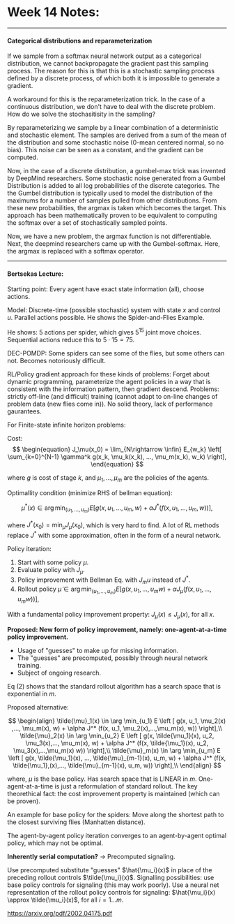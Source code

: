# Week 14 Notes:

---

#### Categorical distributions and reparameterization

If we sample from a softmax neural network output as a categorical distribution, we cannot backpropagate the gradient past this sampling process. The reason for this is that this is a stochastic sampling process defined by a discrete process, of which both it is impossible to generate a gradient.

A workaround for this is the reparameterization trick. In the case of a continuous distribution, we don't have to deal with the discrete problem. How do we solve the stochasitisity in the sampling?

By reparameterizing we sample by a linear combination of a deterministic and stochastic element. The samples are derived from a sum of the mean of the distribution and some stochastic noise (0-mean centered normal, so no bias). This noise can be seen as a constant, and the gradient can be computed.

Now, in the case of a discrete distribution, a gumbel-max trick was invented by DeepMind researchers. Some stochastic noise generated from a Gumbel Distribution is added to all log probabilities of the discrete categories. The the Gumbel distribution is typically used to model the distribution of the maximums for a number of samples pulled from other distributions. From these new probabilities, the argmax is taken which becomes the target. This approach has been mathematically proven to be equivalent to computing the softmax over a set of stochastically sampled points.

Now, we have a new problem, the argmax function is not differentiable. Next, the deepmind researchers came up with the Gumbel-softmax. Here, the argmax is replaced with a softmax operator.

---

#### Bertsekas Lecture:

Starting point: Every agent have exact state information (all), choose actions.

Model: Discrete-time (possible stochastic) system with state $x$ and control $u$. Parallel actions possible. He shows the Spider-and-Flies Example.

He shows: 5 actions per spider, which gives $5^{15}$ joint move choices. Sequential actions reduce this to $5 \cdot 15 = 75$.

DEC-POMDP: Some spiders can see some of the flies, but some others can not. Becomes notoriously difficult.

RL/Policy gradient approach for these kinds of problems: Forget about dynamic programming, parameterize the agent policies in a way that is consistent with the information pattern, then gradient descend. Problems: strictly off-line (and difficult) training (cannot adapt to on-line changes of problem data (new flies come in)). No solid theory, lack of performance gaurantees.

For Finite-state infinite horizon problems: 

Cost: 
$$
\begin{equation}
    J_\mu(x_0) = \lim_{N\rightarrow \infin} E_{w_k} \left[ \sum_{k=0}^{N-1} \gamma^k g(x_k, \mu_k(x_k), ..., \mu_m(x_k), w_k)  \right],
\end{equation}
$$

where $g$ is cost of stage $k$, and $\mu_1, ..., \mu_m$ are the policies of the agents.

Optimallity condition (minimize RHS of bellman equation):

$$
\begin{equation}
    \mu^*(x) \in \arg \min_{(u_1, ..., u_m)} E \left [  g(x, u_1, ..., u_m, w) + \alpha J^* (f(x, u_1, ..., u_m, w)) \right],
\end{equation}
$$

where $J^*(x_0) = \min_\mu J_\mu(x_0)$, which is very hard to find. A lot of RL methods replace $J^*$ with some approximation, often in the form of a neural network.

Policy iteration:
1. Start with some policy $\mu$.
2. Evaluate policy with $J_\mu$.
3. Policy improvement with Bellman Eq. with $J_mu$ instead of $J^*$.
4. Rollout policy $\tilde{\mu} \in \arg \min_{(u_1, ..., u_m)} E \left [  g(x, u_1, ..., u_m w) + \alpha J_\mu (f(x, u_1, ..., u_m w)) \right],$

With a fundamental policy improvement property: $J_{\tilde{\mu}}(x) \leq J_\mu (x)$, for all $x$.

**Proposed: New form of policy improvement, namely: one-agent-at-a-time policy improvement.**

- Usage of "guesses" to make up for missing information.
- The "guesses" are precomputed, possibly through neural network training.
- Subject of ongoing research.

Eq (2) shows that the standard rollout algorithm has a search space that is exponential in $m$.

Proposed alternative:

$$
\begin{align}
    \tilde{\mu}_1(x) \in \arg \min_{u_1} E \left [  g(x, u_1, \mu_2(x) ,..., \mu_m(x), w) + \alpha J^* (f(x, u_1, \mu_2(x),...,\mu_m(x), w)) \right],\\
    \tilde{\mu}_2(x) \in \arg \min_{u_2} E \left [  g(x, \tilde{\mu_1}(x), u_2, \mu_3(x),..., \mu_m(x), w) + \alpha J^* (f(x, \tilde{\mu_1}(x), u_2, \mu_3(x),...,\mu_m(x) w)) \right],\\
    \tilde{\mu}_m(x) \in \arg \min_{u_m} E \left [  g(x, \tilde{\mu_1}(x), ..., \tilde{\mu}_{m-1}(x), u_m, w) + \alpha J^* (f(x, \tilde{\mu_1},(x),..., \tilde{\mu}_{m-1}(x), u_m, w)) \right],\\
\end{align}
$$

where, $\mu$ is the base policy. Has search space that is LINEAR in $m$. One-agent-at-a-time is just a reformulation of standard rollout. The key theorethical fact: the cost improvement property is maintained (which can be proven).

An example for base policy for the spiders: Move along the shortest path to the closest surviving flies (Manhatten distance).

The agent-by-agent policy iteration converges to an agent-by-agent optimal policy, which may not be optimal.

**Inherently serial computation?** -> Precomputed signaling. 

Use precomputed substitute "guesses" $\hat{\mu_i}(x)$ in place of the preceding rollout controls $\tilde{\mu_i}(x)$. Signalling possibilities: use base policy controls for signaling (this may work poorly). Use a neural net representation of the rollout policy controls for signaling: $\hat{\mu_i}(x) \approx \tilde{\mu_i}(x)$, for all $i=1...m$.

https://arxiv.org/pdf/2002.04175.pdf